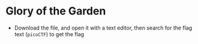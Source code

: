 # Glory of the Garden
- Download the file, and open it with a text editor, then search for the flag text (`picoCTF`) to get the flag